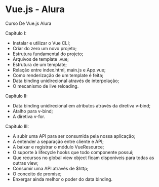 # Vue.js - Alura

Curso De Vue.js Alura

<p>Capítulo I:</p>

<ul>
    <li>Instalar e utilizar o Vue CLI;</li>
    <li>Criar do zero um novo projeto;</li>
    <li>Estrutura fundamental do projeto;</li>
    <li>Arquivos de template .vue;</li>
    <li>Estrutura de um template;</li>
    <li>Relação entre index.html, main.js e App.vue;</li>
    <li>Como renderização de um template é feita;</li>
    <li>Data binding unidirecional através de interpolação;</li>
    <li>O mecanismo de live reloading.</li>
</ul>

<p>Capítulo II:</p>

<ul>
    <li>Data binding unidirecional em atributos através da diretiva v-bind;</li>
    <li>Atalho para v-bind;</li>
    <li>A diretiva v-for.</li>
</ul>

<p>Capítulo III:</p>

<ul>
    <li>A subir uma API para ser consumida pela nossa aplicação;</li>
    <li>A entender a separação entre cliente e API;</li>
    <li>A baixar e registrar o módulo VueResource;</li>
    <li>O suporte à lifecycle hooks que todo componente possui;</li>
    <li>Que recursos no global view object ficam disponíveis para todas as outras view;</li>
    <li>Consumir uma API através de $http;</li>
    <li>O conceito de promise;</li>
    <li>Enxergar ainda melhor o poder do data binding.</li>
</ul>
